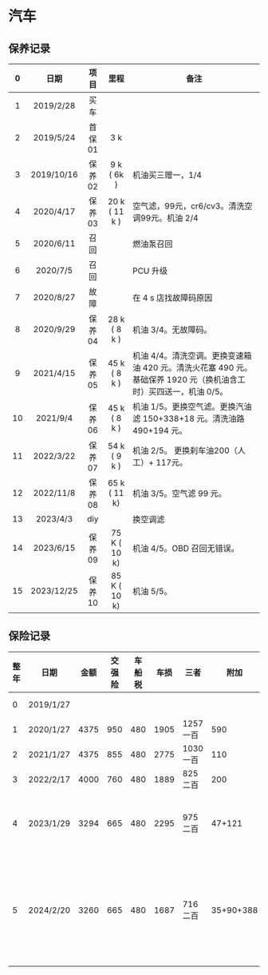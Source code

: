 # 汽车

## 保养记录

| 0  |     日期     |   项目    |      里程       | 备注                                                                   |
|:--:|:----------:|:-------:|:-------------:|----------------------------------------------------------------------|
| 1  | 2019/2/28  |   买车    |               |                                                                      |
| 2  | 2019/5/24  |  首保01   |      3 k      |                                                                      |
| 3  | 2019/10/16 |  保养02   |  9 k ( 6k )   | 机油买三赠一，1/4                                                           |
| 4  | 2020/4/17  |  保养03   | 20 k ( 11 k ) | 空气滤，99元，cr6/cv3。清洗空调99元。机油 2/4                                       |
| 5  | 2020/6/11  |   召回    |               | 燃油泵召回                                                                |
| 6  |  2020/7/5  |   召回    |               | PCU 升级                                                               |
| 7  | 2020/8/27  |   故障    |               | 在 4 s 店找故障码原因                                                        |
| 8  | 2020/9/29  |  保养04   | 28 k ( 8 k )  | 机油 3/4。无故障码。                                                         |
| 9  | 2021/4/15  |  保养05   | 45 k ( 8 k )  | 机油 4/4。清洗空调。更换变速箱油 420 元。清洗火花塞 490 元。基础保养 1920 元（换机油含工时）买四送一，机油 0/5。 |
| 10 |  2021/9/4  |  保养06   | 45 k ( 8 k )  | 机油 1/5。更换空气滤。更换汽油滤 150+338+18 元。清洗油路 490+194 元。                      |
| 11 | 2022/3/22  |  保养07   | 54 k ( 9 k )  | 机油 2/5。 更换刹车油200（人工）+ 117元。                                          |
| 12 | 2022/11/8  |  保养08   | 65 k ( 11 k)  | 机油 3/5。空气滤 99 元。                                                     |
| 13 |  2023/4/3  |   diy   |               | 换空调滤                                                                 |
| 14 | 2023/6/15  |  保养09   | 75 K ( 10 k)  | 机油 4/5。OBD 召回无错误。                                                    |
| 15 | 2023/12/25 |  保养10   | 85 K ( 10 k)  | 机油 5/5。                                                              |

## 保险记录
| 整年 | 日期        | 金额   | 交强险 | 车船税 | 车损   | 三者     | 附加        | 返现   | 备注        |   |
|----|-----------|------|-----|-----|------|--------|-----------|------|-----------|---|
| 0  | 2019/1/27 |      |     |     |      |        |           |      | 4s店       |   |
| 1  | 2020/1/27 | 4375 | 950 | 480 | 1905 | 1257一百 | 590       |      |           |   |
| 2  | 2021/1/27 | 4375 | 855 | 480 | 2775 | 1030一百 | 110       |      |           |   |
| 3  | 2022/2/17 | 4000 | 760 | 480 | 1889 | 825二百  | 200       |      |           |   |
| 4  | 2023/1/29 | 3294 | 665 | 480 | 2295 | 975二百  | 47+121    | 1550 | 交强险下浮     |   |
| 5  | 2024/2/20 | 3260 | 665 | 480 | 1687 | 716二百  | 35+90+388 | 801  | 交强险和商业险下浮 |   |
